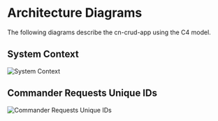 # Architecture Diagrams

The following diagrams describe the cn-crud-app using the C4 model.

## System Context

![System Context](https://www.plantuml.com/plantuml/svg/ZP9FZzem4CNl-HHJJY0jvD9JJqi1RP5ssoXqrICozW1k7JkTiQ6qwdVlE6osq7zg3l5ayl9xR-pSSbGKK-DWTUA8pIpuY5zYyS9wxPB1H0xsCRRygYn97ISx6_TfanX9PwMF4nsQidNAPyYOet5sKyvUZglSUdouBnibN9BM-eazQKLP51KI1p_Cg1iOFCeoa7Kf4b8wCXp52U8UWRjWSB0AwiNgFKoh9Gz6nJdl-dL8tYWw3RNNb8mWj1_dQgpQTZ22RmN8bQsLzKX3YTieRphJMLzdvuuj0z49sc1zX6qWq8GguWsariWA8WQ33gKa_9oGOqvoRK388P76PSvIzm_pR7678X0EWqQATclHm2RfJoZZXYqaRuK9raYA_9Auoz03_sxreBpQTHFLrvriEfzMDKnr599jMeTDflkT6BD0cC65dTN_wLHH-8YPTU7rtCjkisx361gvarNEVfKP3nQFCWk51l0Wzfd_lIXgT4_7Vtaev-Xy5IOhBpI_RF7v860v_uVqvnQjq1lk7VilVfFzQU0gRPpblMHxdg9OlNdtONs_k5kydGz7nQsmvUV-0G==)

## Commander Requests Unique IDs

![Commander Requests Unique IDs](https://www.plantuml.com/plantuml/svg/RP31JiCm38RlVOgmKoUnziA9qr0xGQKDfgAAuvIctXQjTORj2F7sf6WThTWfYVtbzoSlMJI9xrgLkQxJs02LyEc1XIkquLBa7DrPDArlm5EhZY9dVanJqb_9mShHrvw1Z4C1bCIuBZst6ll41KlJsZhD7XRRlbHjrccdMO12QPT_e-wiISw1ZA8j43kC-wXxDQl2CPj7MGZL5e5YCxY5vjLpGX2mysIWQ09I3e_y9hFHg0-_MUMq4kYeXFQYCHuwx4GP0YtMOK1xSiHC39xun6hlI1MvghqvWLm-ZAdf0F64_8-_CU1FF-jbWA-Ttl_zvUrZjruzhrxpU1uj0Pkmu1y=)
